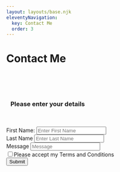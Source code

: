```yaml
---
layout: layouts/base.njk
eleventyNavigation:
  key: Contact Me
  order: 3
---
```

# Contact Me

<div class="container form col-sm-12">
<br />
<div class="panel-group">
	<br />
	<div class="panel panel-default">
	<br />
	<div class="panel">
		<h3 style="padding-left: 11px;">Please enter your details</h3>
	</div>
	<br />
	<div class="panel-body">
		<br />
		<form class="was-validated" netlify="">
		<div class="form-group">
			<label for="name" class="form-label">First Name:</label>
			<input
			required=""
			type="text"
			id="name"
			class="form-control"
			name="f-name"
			placeholder="Enter First Name"
			/>
		</div>
		<div class="form-group">
			<label for="name" class="form-label">Last Name</label>
			<input
			required=""
			type="text"
			id="name"
			class="form-control"
			name="l-name"
			placeholder="Enter Last Name"
			/>
		</div>
		<div class="form-group">
			<label for="textarea" class="form-label">Message</label>
			<input
			required=""
			type="textarea"
			id="name"
			class="form-control"
			name="name"
			placeholder="Message"
			/>
		</div>
		<div class="checkbox">
			<label class="form-label"
			><input
				type="checkbox"
				id="terms-flag"
				name="terms-flag"
			/>Please accept my Terms and Conditions</label
			>
		</div>
		<button type="submit" class="btn btn-default">Submit</button>
		</form>
	</div>
	</div>
</div>
</div>
